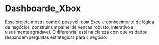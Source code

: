 # Dashboarde_Xbox
Esse projeto mostra como é possível, com Excel e conhecimento de lógica de negócios, construir um painel de vendas robusto, interativo e visualmente agradável. O diferencial está na clareza com que os dados respondem perguntas estratégicas para o negócio.
